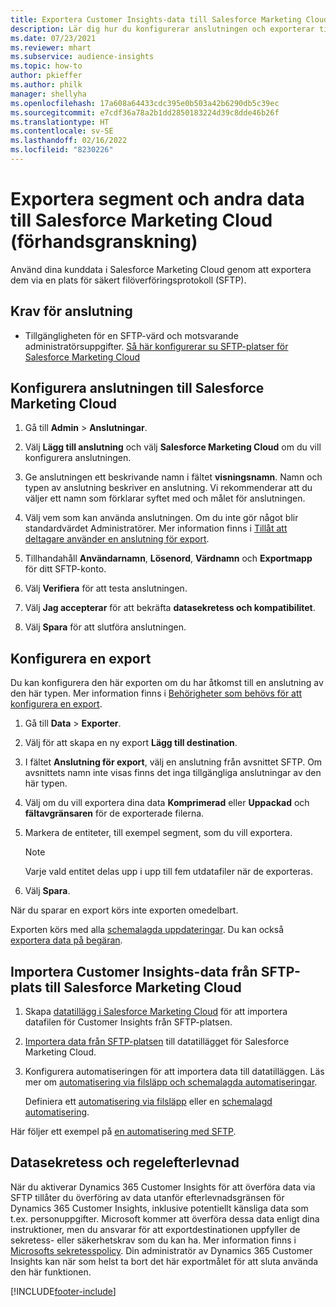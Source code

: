 ```yaml
---
title: Exportera Customer Insights-data till Salesforce Marketing Cloud
description: Lär dig hur du konfigurerar anslutningen och exporterar till Salesforce Marketing Cloud.
ms.date: 07/23/2021
ms.reviewer: mhart
ms.subservice: audience-insights
ms.topic: how-to
author: pkieffer
ms.author: philk
manager: shellyha
ms.openlocfilehash: 17a608a64433cdc395e0b503a42b6290db5c39ec
ms.sourcegitcommit: e7cdf36a78a2b1dd2850183224d39c8dde46b26f
ms.translationtype: HT
ms.contentlocale: sv-SE
ms.lasthandoff: 02/16/2022
ms.locfileid: "8230226"
---
```

# <a name="export-segments-and-other-data-to-salesforce-marketing-cloud-preview"></a>Exportera segment och andra data till Salesforce Marketing Cloud (förhandsgranskning)

Använd dina kunddata i Salesforce Marketing Cloud genom att exportera dem via en plats för säkert filöverföringsprotokoll (SFTP).

## <a name="prerequisites-for-connection"></a>Krav för anslutning

- Tillgängligheten för en SFTP-värd och motsvarande administratörsuppgifter. [Så här konfigurerar su SFTP-platser för Salesforce Marketing Cloud](https://help.salesforce.com/articleView?id=sf.mc_es_configure_enhanced_ftp.htm&type=5) 

## <a name="set-up-the-connection-to-salesforce-marketing-cloud"></a>Konfigurera anslutningen till Salesforce Marketing Cloud

1. Gå till **Admin** > **Anslutningar**.

1. Välj **Lägg till anslutning** och välj **Salesforce Marketing Cloud** om du vill konfigurera anslutningen.

1. Ge anslutningen ett beskrivande namn i fältet **visningsnamn**. Namn och typen av anslutning beskriver en anslutning. Vi rekommenderar att du väljer ett namn som förklarar syftet med och målet för anslutningen.

1. Välj vem som kan använda anslutningen. Om du inte gör något blir standardvärdet Administratörer. Mer information finns i [Tillåt att deltagare använder en anslutning för export](connections.md#allow-contributors-to-use-a-connection-for-exports).

1. Tillhandahåll **Användarnamn**, **Lösenord**, **Värdnamn** och **Exportmapp** för ditt SFTP-konto.

1. Välj **Verifiera** för att testa anslutningen.

1. Välj **Jag accepterar** för att bekräfta **datasekretess och kompatibilitet**.

1. Välj **Spara** för att slutföra anslutningen.

## <a name="configure-an-export"></a>Konfigurera en export

Du kan konfigurera den här exporten om du har åtkomst till en anslutning av den här typen. Mer information finns i [Behörigheter som behövs för att konfigurera en export](export-destinations.md#set-up-a-new-export).

1. Gå till **Data** > **Exporter**.

1. Välj för att skapa en ny export **Lägg till destination**.

1. I fältet **Anslutning för export**, välj en anslutning från avsnittet SFTP. Om avsnittets namn inte visas finns det inga tillgängliga anslutningar av den här typen.

1. Välj om du vill exportera dina data **Komprimerad** eller **Uppackad** och **fältavgränsaren** för de exporterade filerna.

1. Markera de entiteter, till exempel segment, som du vill exportera.

   > [!NOTE]
   > Varje vald entitet delas upp i upp till fem utdatafiler när de exporteras. 

1. Välj **Spara**.

När du sparar en export körs inte exporten omedelbart.

Exporten körs med alla [schemalagda uppdateringar](system.md#schedule-tab). Du kan också [exportera data på begäran](export-destinations.md#run-exports-on-demand). 

## <a name="import-customer-insights-data-from-sftp-location-to-salesforce-marketing-cloud"></a>Importera Customer Insights-data från SFTP-plats till Salesforce Marketing Cloud

1. Skapa [datatillägg i Salesforce Marketing Cloud](https://help.salesforce.com/articleView?id=sf.mc_es_create_data_extension.htm&type=5) för att importera datafilen för Customer Insights från SFTP-platsen.

2. [Importera data från SFTP-platsen](https://help.salesforce.com/articleView?id=sf.mc_es_import_data_extension_classic.htm&type=5) till datatillägget för Salesforce Marketing Cloud. 

3. Konfigurera automatiseringen för att importera data till datatilläggen. Läs mer om [automatisering via filsläpp och schemalagda automatiseringar](https://help.salesforce.com/articleView?id=sf.mc_as_triggered_automations.htm&type=5).

   Definiera ett [automatisering via filsläpp](https://help.salesforce.com/articleView?id=sf.mc_as_define_a_triggered_automation.htm&type=5) eller en [schemalagd automatisering](https://help.salesforce.com/articleView?id=sf.mc_as_define_a_scheduled_automation.htm&type=5). 

Här följer ett exempel på [en automatisering med SFTP](https://help.salesforce.com/articleView?id=sf.mc_as_ftp_and_triggered_automation_scenario.htm&type=5).

## <a name="data-privacy-and-compliance"></a>Datasekretess och regelefterlevnad

När du aktiverar Dynamics 365 Customer Insights för att överföra data via SFTP tillåter du överföring av data utanför efterlevnadsgränsen för Dynamics 365 Customer Insights, inklusive potentiellt känsliga data som t.ex. personuppgifter. Microsoft kommer att överföra dessa data enligt dina instruktioner, men du ansvarar för att exportdestinationen uppfyller de sekretess- eller säkerhetskrav som du kan ha. Mer information finns i [Microsofts sekretesspolicy](https://go.microsoft.com/fwlink/?linkid=396732).
Din administratör av Dynamics 365 Customer Insights kan när som helst ta bort det här exportmålet för att sluta använda den här funktionen.

[!INCLUDE[footer-include](../includes/footer-banner.md)]
